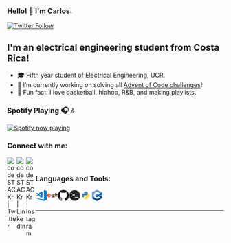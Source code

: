 ### Hello! 👋 I'm Carlos.

[![Twitter Follow](https://img.shields.io/twitter/follow/carlosvq04?color=1DA1F2&logo=twitter&style=for-the-badge)](https://twitter.com/intent/follow?original_referer=https%3A%2F%2Fgithub.com%2FcodeSTACKr&screen_name=carlosvq04)

## I'm an electrical engineering student from Costa Rica!

- :mortar_board: Fifth year student of Electrical Engineering, UCR.
- :octopus: I’m currently working on solving all [Advent of Code challenges][AoC]!
- :basketball: Fun fact: I love basketball, hiphop, R&B, and making playlists.

### Spotify Playing 🎧 :notes:
[<img src="https://novatorem-delta.vercel.app/api/spotify-playing" alt="Spotify now playing" width="350" />](https://open.spotify.com/user/phnnicodkw10z4ewpmpyzvvx4)

### Connect with me:

[<img align="left" alt="codeSTACKr | Twitter" width="22px" src="https://cdn.jsdelivr.net/npm/simple-icons@v3/icons/twitter.svg" />][twitter]
[<img align="left" alt="codeSTACKr | LinkedIn" width="22px" src="https://cdn.jsdelivr.net/npm/simple-icons@v3/icons/linkedin.svg" />][linkedin]
[<img align="left" alt="codeSTACKr | Instagram" width="22px" src="https://cdn.jsdelivr.net/npm/simple-icons@v3/icons/instagram.svg" />][instagram]

<br />

### Languages and Tools:

<img align="left" alt="Visual Studio Code" width="26px" src="https://raw.githubusercontent.com/github/explore/80688e429a7d4ef2fca1e82350fe8e3517d3494d/topics/visual-studio-code/visual-studio-code.png" />
<img align="left" alt="Git" width="26px" src="https://raw.githubusercontent.com/github/explore/80688e429a7d4ef2fca1e82350fe8e3517d3494d/topics/git/git.png" />
<img align="left" alt="GitHub" width="26px" src="https://raw.githubusercontent.com/github/explore/78df643247d429f6cc873026c0622819ad797942/topics/github/github.png" />
<img align="left" alt="Terminal" width="26px" src="https://raw.githubusercontent.com/github/explore/80688e429a7d4ef2fca1e82350fe8e3517d3494d/topics/terminal/terminal.png" />

<img align="left" alt="Python" width="26px" src="https://raw.githubusercontent.com/github/explore/80688e429a7d4ef2fca1e82350fe8e3517d3494d/topics/python/python.png" />
<img align="left" alt="C++" width="26px" src="https://raw.githubusercontent.com/github/explore/80688e429a7d4ef2fca1e82350fe8e3517d3494d/topics/cpp/cpp.png" />
<br />
<br />

---

[esp-repo]: https://github.com/SirCharlesV01/esp32_micropython
[AoC]: https://github.com/SirCharlesV01/Advent-of-Code
[twitter]: https://twitter.com/carlosvq04
[instagram]: https://instagram.com/carlosvq04
[linkedin]: https://www.linkedin.com/in/carlos-vargas-6b41561a1
